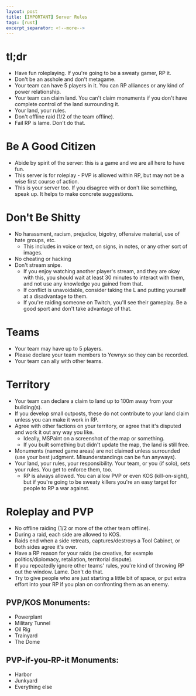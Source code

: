 ```yaml
---
layout: post
title: [IMPORTANT] Server Rules
tags: [rust]
excerpt_separator: <!--more-->
---
```

# tl;dr

* Have fun roleplaying. If you're going to be a sweaty gamer, RP it.
* Don't be an asshole and don't metagame.
* Your team can have 5 players in it. You can RP alliances or any kind of power relationship.
* Your team can claim land. You can't claim monuments if you don't have complete control of the land surrounding it.
* Your land, your rules.
* Don't offline raid (1/2 of the team offline).
* Fail RP is lame. Don't do that.

<!--more-->

# Be A Good Citizen

* Abide by spirit of the server: this is a game and we are all here to have fun. 
* This server is for roleplay - PVP is allowed within RP, but may not be a wise first course of action.
* This is your server too. If you disagree with or don't like something, speak up. It helps to make concrete suggestions.

# Don't Be Shitty

* No harassment, racism, prejudice, bigotry, offensive material, use of hate groups, etc.
  * This includes in voice or text, on signs, in notes, or any other sort of images.
* No cheating or hacking
* Don't stream snipe.
  * If you enjoy watching another player's stream, and they are okay with this, you should wait at least 30 minutes to interact with them, and not use any knowledge you gained from that.
  * If conflict is unavoidable, consider taking the L and putting yourself at a disadvantage to them.
  * If you're raiding someone on Twitch, you'll see their gameplay. Be a good sport and don't take advantage of that.

# Teams

* Your team may have up to 5 players.
* Please declare your team members to Yewnyx so they can be recorded.
* Your team can ally with other teams.

# Territory

* Your team can declare a claim to land up to 100m away from your building(s).
* If you develop small outposts, these do not contribute to your land claim unless you can make it work in RP.
* Agree with other factions on your territory, or agree that it's disputed and work it out any way you like.
  * Ideally, MSPaint on a screenshot of the map or something.
  * If you built something but didn't update the map, the land is still free.
* Monuments (named game areas) are not claimed unless surrounded (use your best judgment. Misunderstandings can be fun anyways).
* Your land, your rules, your responsibility. Your team, or you (if solo), sets your rules. You get to enforce them, too.
  * RP is always allowed. You can allow PVP or even KOS (kill-on-sight), but if you're going to be sweaty killers you're an easy target for people to RP a war against.

# Roleplay and PVP

* No offline raiding (1/2 or more of the other team offline). 
* During a raid, each side are allowed to KOS.
* Raids end when a side retreats, captures/destroys a Tool Cabinet, or both sides agree it's over.
* Have a RP reason for your raids (be creative, for example politics/diplomacy, retaliation, territorial dispute).
* If you repeatedly ignore other teams' rules, you're kind of throwing RP out the window. Lame. Don't do that.
* Try to give people who are just starting a little bit of space, or put extra effort into your RP if you plan on confronting them as an enemy.

## PVP/KOS Monuments:
- Powerplant
- Military Tunnel
- Oil Rig
- Trainyard
- The Dome

## PVP-if-you-RP-it Monuments:
- Harbor
- Junkyard
- Everything else